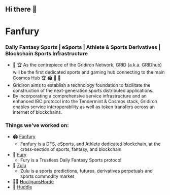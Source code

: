## Hi there 👋

# Fanfury 

### Daily Fantasy Sports | eSports | Athlete & Sports Derivatives | Blockchain Sports Infrastructure


* 🧬 🏆 As the centrepiece of the Gridiron Network, GRID (a.k.a. GRIDhub) will be the first dedicated sports
and gaming hub connecting to the main Cosmos Hub 🏆 🏟️ 🧬 🎰
* Gridiron aims to establish a technology foundation to facilitate the construction of the next-generation sports distributed applications. 
* By incorporating a comprehensive service infrastructure and an enhanced IBC protocol into the Tendermint & Cosmos stack, Gridiron enables service interoperability as well as token transfers across an internet of blockchains. 



### Things we've worked on:

* 🏟️ [Fanfury](https://github.com/fanfury-sports/fanfury)
  * Fanfury is a DFS, eSports, and Athlete dedicated blockchain, at the cross-section of sports, fantasy, and blockchain
* 👾 [Fury](https://github.com/fanfury-sports/fury)
  * Fury is a Trustless Daily Fantasy Sports protocol
* 🪬 [Zulu](https://github.com/zulumarkets/zulu)
  * Zulu is a sports predictions, futures, derivatives perpetuals and sports commodity market
* 🥷🏿 [HooligansHorde](https://github.com/github.com/hooliganshoardeturfs/hooliganshorde)
* 🧬 [Huddle](https://github.com/github.com/fanfury-sports/huddle)
